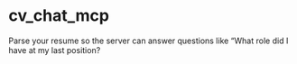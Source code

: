 # cv_chat_mcp
Parse your resume so the server can answer questions like “What role did I have at my last position?

